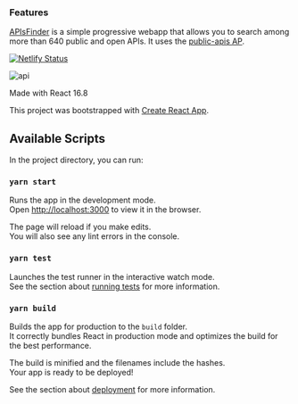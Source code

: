 ### Features

[APIsFinder](https://www.apisfinder.com/ "APIsFinder") is a simple progressive webapp that allows you to search among more than 640 public and open APIs. It uses the [public-apis AP](https://github.com/public-apis/public-apis "public-apis repo").

[![Netlify Status](https://api.netlify.com/api/v1/badges/0234f33c-d745-4650-a1ed-d30ce264cf35/deploy-status)](https://app.netlify.com/sites/apisfinder/deploys)

![api](https://i.ibb.co/6Npc0p9/Capture-d-e-cran-2020-06-08-a-18-35-53.png "api")

Made with React 16.8

This project was bootstrapped with [Create React App](https://github.com/facebook/create-react-app).

## Available Scripts

In the project directory, you can run:

### `yarn start`

Runs the app in the development mode.<br />
Open [http://localhost:3000](http://localhost:3000) to view it in the browser.

The page will reload if you make edits.<br />
You will also see any lint errors in the console.

### `yarn test`

Launches the test runner in the interactive watch mode.<br />
See the section about [running tests](https://facebook.github.io/create-react-app/docs/running-tests) for more information.

### `yarn build`

Builds the app for production to the `build` folder.<br />
It correctly bundles React in production mode and optimizes the build for the best performance.

The build is minified and the filenames include the hashes.<br />
Your app is ready to be deployed!

See the section about [deployment](https://facebook.github.io/create-react-app/docs/deployment) for more information.
